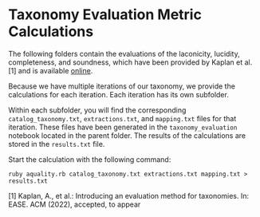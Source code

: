 # Taxonomy Evaluation Metric Calculations

The following folders contain the evaluations of the laconicity, lucidity, completeness, and soundness, which have been provided by Kaplan et al. [1] and is available [online](https://github.com/Eden-06/abstraction-quality/). 

Because we have multiple iterations of our taxonomy, we provide the calculations for each iteration. Each iteration has its own subfolder.

Within each subfolder, you will find the corresponding `catalog_taxonomy.txt`, `extractions.txt`, and `mapping.txt` files for that iteration. These files have been generated in the `taxonomy_evaluation` notebook located in the parent folder. The results of the calculations are stored in the `results.txt` file.


Start the calculation with the following command:

```
ruby aquality.rb catalog_taxonomy.txt extractions.txt mapping.txt > results.txt
```


[1] Kaplan, A., et al.: Introducing an evaluation method for taxonomies. In: EASE. ACM (2022), accepted, to appear

